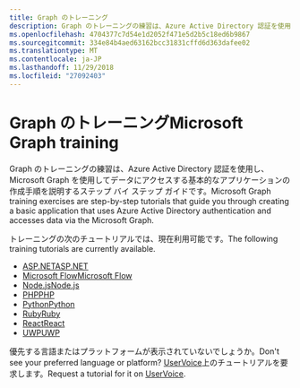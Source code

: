 ```yaml
---
title: Graph のトレーニング
description: Graph のトレーニングの練習は、Azure Active Directory 認証を使用し、Microsoft Graph を使用してデータにアクセスする基本的なアプリケーションの作成手順を説明するステップ バイ ステップ ガイドです。
ms.openlocfilehash: 4704377c7d54e1d2052f471e5d2b5c18ed6b9867
ms.sourcegitcommit: 334e84b4aed63162bcc31831cffd6d363dafee02
ms.translationtype: MT
ms.contentlocale: ja-JP
ms.lasthandoff: 11/29/2018
ms.locfileid: "27092403"
---
```

# <a name="microsoft-graph-training"></a><span data-ttu-id="a9cc6-103">Graph のトレーニング</span><span class="sxs-lookup"><span data-stu-id="a9cc6-103">Microsoft Graph training</span></span>

<span data-ttu-id="a9cc6-104">Graph のトレーニングの練習は、Azure Active Directory 認証を使用し、Microsoft Graph を使用してデータにアクセスする基本的なアプリケーションの作成手順を説明するステップ バイ ステップ ガイドです。</span><span class="sxs-lookup"><span data-stu-id="a9cc6-104">Microsoft Graph training exercises are step-by-step tutorials that guide you through creating a basic application that uses Azure Active Directory authentication and accesses data via the Microsoft Graph.</span></span>

<span data-ttu-id="a9cc6-105">トレーニングの次のチュートリアルでは、現在利用可能です。</span><span class="sxs-lookup"><span data-stu-id="a9cc6-105">The following training tutorials are currently available.</span></span>

- [<span data-ttu-id="a9cc6-106">ASP.NET</span><span class="sxs-lookup"><span data-stu-id="a9cc6-106">ASP.NET</span></span>](https://docs.microsoft.com/graph/training/aspnet-tutorial/)
- [<span data-ttu-id="a9cc6-107">Microsoft Flow</span><span class="sxs-lookup"><span data-stu-id="a9cc6-107">Microsoft Flow</span></span>](https://docs.microsoft.com/graph/training/flow-tutorial/)
- [<span data-ttu-id="a9cc6-108">Node.js</span><span class="sxs-lookup"><span data-stu-id="a9cc6-108">Node.js</span></span>](https://docs.microsoft.com/graph/training/node-tutorial/)
- [<span data-ttu-id="a9cc6-109">PHP</span><span class="sxs-lookup"><span data-stu-id="a9cc6-109">PHP</span></span>](https://docs.microsoft.com/graph/training/php-tutorial/)
- [<span data-ttu-id="a9cc6-110">Python</span><span class="sxs-lookup"><span data-stu-id="a9cc6-110">Python</span></span>](https://docs.microsoft.com/graph/training/python-tutorial/)
- [<span data-ttu-id="a9cc6-111">Ruby</span><span class="sxs-lookup"><span data-stu-id="a9cc6-111">Ruby</span></span>](https://docs.microsoft.com/graph/training/ruby-tutorial/)
- [<span data-ttu-id="a9cc6-112">React</span><span class="sxs-lookup"><span data-stu-id="a9cc6-112">React</span></span>](https://docs.microsoft.com/graph/training/react-tutorial/)
- [<span data-ttu-id="a9cc6-113">UWP</span><span class="sxs-lookup"><span data-stu-id="a9cc6-113">UWP</span></span>](https://docs.microsoft.com/graph/training/uwp-tutorial/)

<span data-ttu-id="a9cc6-114">優先する言語またはプラットフォームが表示されていないでしょうか。</span><span class="sxs-lookup"><span data-stu-id="a9cc6-114">Don't see your preferred language or platform?</span></span> <span data-ttu-id="a9cc6-115">[UserVoice](https://officespdev.uservoice.com/forums/224641-feature-requests-and-feedback/category/101632-microsoft-graph-o365-rest-apis)上のチュートリアルを要求します。</span><span class="sxs-lookup"><span data-stu-id="a9cc6-115">Request a tutorial for it on [UserVoice](https://officespdev.uservoice.com/forums/224641-feature-requests-and-feedback/category/101632-microsoft-graph-o365-rest-apis).</span></span>
